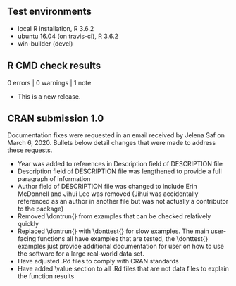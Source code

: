 ## Test environments
* local R installation, R 3.6.2
* ubuntu 16.04 (on travis-ci), R 3.6.2
* win-builder (devel)

## R CMD check results

0 errors | 0 warnings | 1 note

* This is a new release.


## CRAN submission 1.0

Documentation fixes were requested in an email received by Jelena Saf on March 6, 2020. Bullets below detail changes that were made to address these requests.

* Year was added to references in Description field of DESCRIPTION file
* Description field of DESCRIPTION file was lengthened to provide a full paragraph of information
* Author field of DESCRIPTION file was changed to include Erin McDonnell and Jihui Lee was removed (Jihui was accidentally referenced as an author in another file but was not actually a contributor to the package)
* Removed \dontrun{} from examples that can be checked relatively quickly
* Replaced \dontrun{} with \donttest{} for slow examples. The main user-facing functions all have examples that are tested, the \donttest{} examples just provide additional documentation for user on how to use the software for a large real-world data set.
* Have adjusted .Rd files to comply with CRAN standards
* Have added \value section to all .Rd files that are not data files to explain the function results
  


